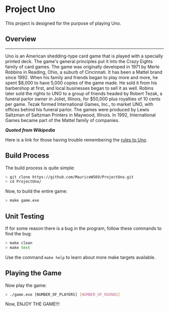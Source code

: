 # Project Uno

This project is designed for the purpose of playing Uno.


## Overview
-----------

Uno is an American shedding-type card game that is played with a specially printed deck. The game's general principles put it into the Crazy Eights family of card games. The game was originally developed in 1971 by Merle Robbins in Reading, Ohio, a suburb of Cincinnati. It has been a Mattel brand since 1992. When his family and friends began to play more and more, he spent $8,000 to have 5,000 copies of the game made. He sold it from his barbershop at first, and local businesses began to sell it as well. Robins later sold the rights to UNO to a group of friends headed by Robert Tezak, a funeral parlor owner in Joliet, Illinois, for $50,000 plus royalties of 10 cents per game. Tezak formed International Games, Inc., to market UNO, with offices behind his funeral parlor. The games were produced by Lewis Saltzman of Saltzman Printers in Maywood, Illinois. In 1992, International Games became part of the Mattel family of companies.
 
_**Quoted from Wikipedia**_

Here is a link for those having trouble remembering the [rules to Uno](https://www.unorules.com/).


## Build Process

The build process is quite simple:

```bash
> git clone https://github.com/MauriceW569/ProjectUno.git
> cd ProjectUno/
```

Now, to build the entire game:

```bash
> make game.exe
```

## Unit Testing

If for some reason there is a bug in the program, follow these commands to find the bug:

```bash
> make clean
> make test
```

Use the command `make help` to learn about more make targets available.

## Playing the Game

Now play the game:

```bash
> ./game.exe [NUMBER_OF_PLAYERS] [NUMBER_OF_ROUNDS]
```

Now, ENJOY THE GAME!!!